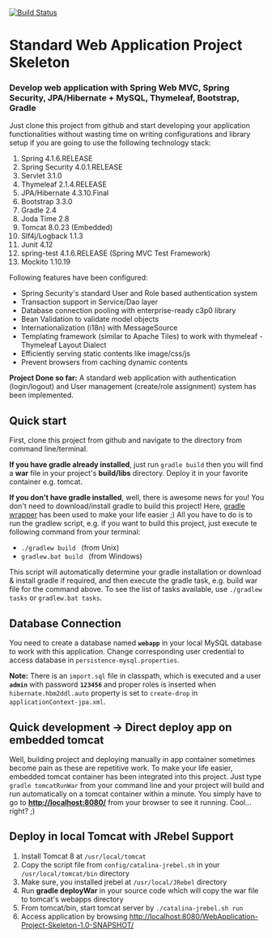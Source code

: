 [![Build Status](https://api.shippable.com/projects/5561a055edd7f2c052f9f34f/badge?branchName=master)](https://app.shippable.com/projects/5561a055edd7f2c052f9f34f/builds/latest)

# Standard Web Application Project Skeleton
### Develop web application with Spring Web MVC, Spring Security, JPA/Hibernate + MySQL, Thymeleaf, Bootstrap, Gradle

Just clone this project from github and start developing your application functionalities without wasting time on writing
configurations and library setup if you are going to use the following technology stack:

1. Spring 4.1.6.RELEASE
2. Spring Security 4.0.1.RELEASE
3. Servlet 3.1.0
4. Thymeleaf 2.1.4.RELEASE
5. JPA/Hibernate 4.3.10.Final
6. Bootstrap 3.3.0
7. Gradle 2.4
8. Joda Time 2.8
9. Tomcat 8.0.23 (Embedded)
10. Slf4j/Logback 1.1.3
11. Junit 4.12
12. spring-test 4.1.6.RELEASE (Spring MVC Test Framework)
13. Mockito 1.10.19

Following features have been configured:

* Spring Security's standard User and Role based authentication system
* Transaction support in Service/Dao layer
* Database connection pooling with enterprise-ready c3p0 library
* Bean Validation to validate model objects
* Internationalization (i18n) with MessageSource
* Templating framework (similar to Apache Tiles) to work with thymeleaf - Thymeleaf Layout Dialect
* Efficiently serving static contents like image/css/js
* Prevent browsers from caching dynamic contents

**Project Done so far:** A standard web application with authentication (login/logout) and User management (create/role assignment) system has been implemented.

## Quick start

First, clone this project from github and navigate to the directory from command line/terminal.

**If you have gradle already installed**, just run `gradle build`
then you will find a **war** file in your project's **build/libs** directory. Deploy it in your favorite container e.g. tomcat.

**If you don't have gradle installed**, well, there is awesome news for you! You don't need to download/install gradle to
build this project! Here, [gradle wrapper](http://java.dzone.com/articles/use-gradle-wrapper-and-stop) has been used to make your life easier ;)
All you have to do is to run the gradlew script, e.g. if you want to build this project, just execute te following command from your terminal:

* `./gradlew build ` (from Unix)
* `gradlew.bat build ` (from Windows)

This script will automatically determine your gradle installation or download & install gradle if required, and then execute
the gradle task, e.g. build war file for the command above. To see the list of tasks available, use `./gradlew tasks` or `gradlew.bat tasks`.


## Database Connection

You need to create a database named **`webapp`** in your local MySQL database to work with this application.
Change corresponding user credential to access database in `persistence-mysql.properties`.

**Note:** There is an `import.sql` file in classpath, which is executed and a user **`admin`** with password **`123456`**
and proper roles is inserted when `hibernate.hbm2ddl.auto` property is set to `create-drop` in `applicationContext-jpa.xml`.


## Quick development -> Direct deploy app on embedded tomcat
Well, building project and deploying manually in app container sometimes become pain as these are repetitive work. To make 
your life easier, embedded tomcat container has been integrated into this project. Just type `gradle tomcatRunWar` from your command line
and your project will build and run automatically on a tomcat container within a minute. You simply have to go to
**[http://localhost:8080/](http://localhost:8080/)** from your browser to see it running. Cool... right? ;)

## Deploy in local Tomcat with JRebel Support
1. Install Tomcat 8 at `/usr/local/tomcat`
2. Copy the script file from `config/catalina-jrebel.sh` in your `/usr/local/tomcat/bin` directory
3. Make sure, you installed jrebel at `/usr/local/JRebel` directory
4. Run **gradle deployWar** in your source code which will copy the war file to tomcat's webapps directory
5. From tomcat/bin, start tomcat server by `./catalina-jrebel.sh run`
6. Access application by browsing [http://localhost:8080/WebApplication-Project-Skeleton-1.0-SNAPSHOT/](http://localhost:8080/WebApplication-Project-Skeleton-1.0-SNAPSHOT/)
